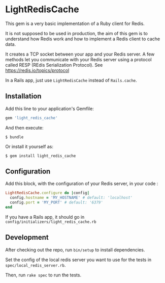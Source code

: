# LightRedisCache


This gem is a very basic implementation of a Ruby client for Redis.

It is not supposed to be used in production, the aim of this gem is to understand how Redis work and how to implement a Redis client to cache data.

It creates a TCP socket between your app and your Redis server. A few methods let you communicate with your Redis server using a protocol called RESP (REdis Serialization Protocol). See https://redis.io/topics/protocol

In a Rails app, just use `LightRedisCache` instead of `Rails.cache`.

## Installation

Add this line to your application's Gemfile:

```ruby
gem 'light_redis_cache'
```

And then execute:
```
$ bundle
```

Or install it yourself as:
```
$ gem install light_redis_cache
```

## Configuration
Add this block, with the configuration of your Redis server, in your code :

```ruby
LightRedisCache.configure do |config|
  config.hostname = 'MY_HOSTNAME' # default: 'localhost'
  config.port = 'MY_PORT' # default: '6379'
end
```
If you have a Rails app, it should go in `config/initializers/light_redis_cache.rb`

## Development

After checking out the repo, run `bin/setup` to install dependencies.

Set the config of the local redis server you want to use for the tests in `spec/local_redis_server.rb`.

Then, run `rake spec` to run the tests.
